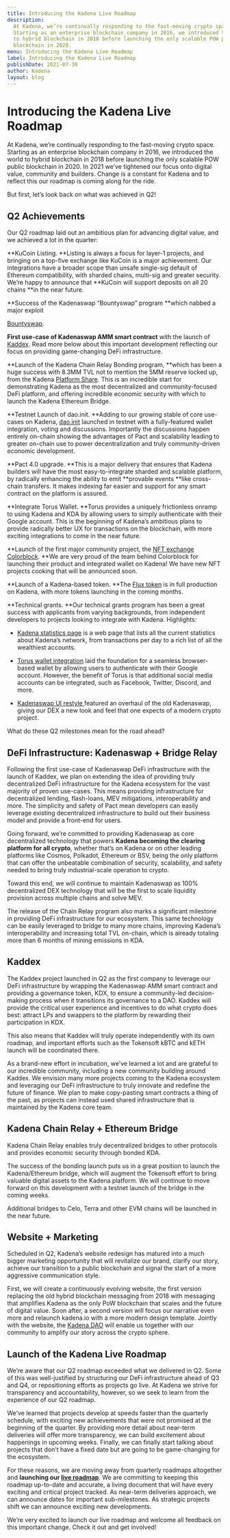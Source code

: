 ```yaml
---
title: Introducing the Kadena Live Roadmap
description:
  At Kadena, we’re continually responding to the fast-moving crypto space.
  Starting as an enterprise blockchain company in 2016, we introduced the world
  to hybrid blockchain in 2018 before launching the only scalable POW public
  blockchain in 2020.
menu: Introducing the Kadena Live Roadmap
label: Introducing the Kadena Live Roadmap
publishDate: 2021-07-30
author: Kadena
layout: blog
---
```


# Introducing the Kadena Live Roadmap

At Kadena, we’re continually responding to the fast-moving crypto space.
Starting as an enterprise blockchain company in 2016, we introduced the world to
hybrid blockchain in 2018 before launching the only scalable POW public
blockchain in 2020. In 2021 we’ve tightened our focus onto digital value,
community and builders. Change is a constant for Kadena and to reflect this our
roadmap is coming along for the ride.

But first, let’s look back on what was achieved in Q2!

## Q2 Achievements

Our Q2 roadmap laid out an ambitious plan for advancing digital value, and we
achieved a lot in the quarter:

**KuCoin Listing. **Listing is always a focus for layer-1 projects, and bringing
on a top-five exchange like KuCoin is a major achievement. Our integrations have
a broader scope than unsafe single-sig default of Ethereum compatibility, with
sharded chains, multi-sig and greater security. We’re happy to announce that
**KuCoin will support deposits on all 20 chains **in the near future.

**Success of the Kadenaswap “Bountyswap” program **which nabbed a major exploit

[Bountyswap](https://twitter.com/kadena_io/status/1415106767630000131).

**First use-case of Kadenaswap AMM smart contract** with the launch of
[Kaddex](https://kaddex.com). Read more below about this important development
reflecting our focus on providing game-changing DeFi infrastructure.

**Launch of the Kadena Chain Relay Bonding program, **which has been a huge
success with 8.3MM TVL not to mention the 5MM reserve locked up, from the Kadena
[Platform Share](./update-to-the-kadena-token-economic-model-2021-01-29). This
is an incredible start for demonstrating Kadena as the most decentralized and
community-focused DeFi platform, and offering incredible economic security with
which to launch the Kadena Ethereum Bridge.

**Testnet Launch of dao.init. **Adding to our growing stable of core use-cases
on Kadena,
[dao.init](https://kadena-io.github.io/dao.init-frontend/?app=forum&ui=topics)
launched in testnet with a fully-featured wallet integration, voting and
discussions. Importantly the discussions happen entirely on-chain showing the
advantages of Pact and scalability leading to greater on-chain use to power
decentralization and truly community-driven economic development.

**Pact 4.0 upgrade. **This is a major delivery that ensures that Kadena builders
will have the most easy-to-integrate sharded and scalable platform, by radically
enhancing the ability to emit **provable events **like cross-chain transfers. It
makes indexing far easier and support for any smart contract on the platform is
assured.

**Integrate Torus Wallet. **Torus provides a uniquely frictionless onramp to
using Kadena and KDA by allowing users to simply authenticate with their Google
account. This is the beginning of Kadena’s ambitious plans to provide radically
better UX for transactions on the blockchain, with more exciting integrations to
come in the near future.

**Launch of the first major community project, the
[NFT exchange Colorblock](https://colorblock.art/). **We are very proud of the
team behind Colorblock for launching their product and integrated wallet on
Kadena! We have new NFT projects cooking that will be announced soon.

**Launch of a Kadena-based token. **The [Flux token](https://www.runonflux.io/)
is in full production on Kadena, with more tokens launching in the coming
months.

**Technical grants. **Our technical grants program has been a great success with
applicants from varying backgrounds, from independent developers to projects
looking to integrate with Kadena. Highlights:

- [Kadena statistics page](https://anedak.com/beta) is a web page that lists all
  the current statistics about Kadena’s network, from transactions per day to a
  rich list of all the wealthiest accounts.

- [Torus wallet integration](https://torus.chainweb.com/) laid the foundation
  for a seamless browser-based wallet by allowing users to authenticate with
  their Google account. However, the benefit of Torus is that additional social
  media accounts can be integrated, such as Facebook, Twitter, Discord, and
  more.

- [Kadenaswap UI restyle ](https://beta.kadenaswap.chainweb.com/)featured an
  overhaul of the old Kadenaswap, giving our DEX a new look and feel that one
  expects of a modern crypto project.

What do these Q2 milestones mean for the road ahead?

## DeFi Infrastructure: Kadenaswap + Bridge Relay

Following the first use-case of Kadenaswap DeFi infrastructure with the launch
of Kaddex, we plan on extending the idea of providing truly decentralized DeFi
infrastructure for the Kadena ecosystem for the vast majority of proven
use-cases. This means providing infrastructure for decentralized lending,
flash-loans, MEV mitigations, interoperability and more. The simplicity and
safety of Pact mean developers can easily leverage existing decentralized
infrastructure to build out their business model and provide a front-end for
users.

Going forward, we’re committed to providing Kadenaswap as core decentralized
technology that powers **Kadena becoming the clearing platform for all crypto**,
whether that’s on Kadena or on other leading platforms like Cosmos, Polkadot,
Ethereum or BSV, being the only platform that can offer the unbeatable
combination of security, scalability, and safety needed to bring truly
industrial-scale operation to crypto.

Toward this end, we will continue to maintain Kadenaswap as 100% decentralized
DEX technology that will be the first to scale liquidity provision across
multiple chains and solve MEV.

The release of the Chain Relay program also marks a significant milestone in
providing DeFi infrastructure for our ecosystem. This same technology can be
easily leveraged to bridge to many more chains, improving Kadena’s
interoperability and increasing total TVL on-chain, which is already totaling
more than 6 months of mining emissions in KDA.

## Kaddex

The Kaddex project launched in Q2 as the first company to leverage our DeFi
infrastructure by wrapping the Kadenaswap AMM smart contract and providing a
governance token, KDX, to ensure a community-led decision-making process when it
transitions its governance to a DAO. Kaddex will provide the critical user
experience and incentives to do what crypto does best: attract LPs and swappers
to the platform by rewarding their participation in KDX.

This also means that Kaddex will truly operate independently with its own
roadmap, and important efforts such as the Tokensoft kBTC and kETH launch will
be coordinated there.

As a brand-new effort in incubation, we’ve learned a lot and are grateful to our
incredible community, including a new community building around Kaddex. We
envision many more projects coming to the Kadena ecosystem and leveraging our
DeFi infrastructure to truly innovate and redefine the future of finance. We
plan to make copy-pasting smart contracts a thing of the past, as projects can
instead used shared infrastructure that is maintained by the Kadena core team.

## Kadena Chain Relay + Ethereum Bridge

Kadena Chain Relay enables truly decentralized bridges to other protocols and
provides economic security through bonded KDA.

The success of the bonding launch puts us in a great position to launch the
Kadena/Ethereum bridge, which will augment the Tokensoft effort to bring
valuable digital assets to the Kadena platform. We will continue to move forward
on this development with a testnet launch of the bridge in the coming weeks.

Additional bridges to Celo, Terra and other EVM chains will be launched in the
near future.

## Website + Marketing

Scheduled in Q2, Kadena’s website redesign has matured into a much bigger
marketing opportunity that will revitalize our brand, clarify our story, achieve
our transition to a public blockchain and signal the start of a more aggressive
communication style.

First, we will create a continuously evolving website, the first version
replacing the old hybrid blockchain messaging from 2018 with messaging that
amplifies Kadena as the only PoW blockchain that scales and the future of
digital value. Soon after, a second version will focus our narrative even more
and relaunch kadena.io with a more modern design template. Jointly with the
website, the
[Kadena DAO](./kadena-dao-meaningful-initiatives-driven-by-the-voice-of-the-community-2021-07-14)
will enable us together with our community to amplify our story across the
crypto sphere.

## Launch of the Kadena Live Roadmap

We’re aware that our Q2 roadmap exceeded what we delivered in Q2. Some of this
was well-justified by structuring our DeFi infrastructure ahead of Q3 and Q4, or
repositioning efforts as projects go live. At Kadena we strive for transparency
and accountability, however, so we seek to learn from the experience of our Q2
roadmap.

We’ve learned that projects develop at speeds faster than the quarterly
schedule, with exciting new achievements that were not promised at the beginning
of the quarter. By providing more detail about near-term deliveries will offer
more transparency, we can build excitement about happenings in upcoming weeks.
Finally, we can finally start talking about projects that don’t have a fixed
date but are going to be game-changing for the ecosystem.

For these reasons, we are moving away from quarterly roadmaps altogether and
**launching our [live roadmap](https://www.kadena.io/roadmap)**. We are
committing to keeping this roadmap up-to-date and accurate, a living document
that will have every exciting and critical project tracked. As near-term
deliveries approach, we can announce dates for important sub-milestones. As
strategic projects shift we can announce exciting new developments.

We’re very excited to launch our live roadmap and welcome all feedback on this
important change. Check it out and get involved!
